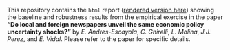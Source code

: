 This repository contains the `html` report ([rendered version here](https://htmlpreview.github.io/?https://github.com/eiae/EPU_prox/blob/main/EPU_prox_latam.html)) showing the baseline and robustness results from the empirical exercise in the paper **“Do local and foreign newspapers unveil the same economic policy uncertainty shocks?”** by *E. Andres-Escayola*, *C. Ghirelli*, *L. Molina*, *J.J. Perez*, and *E. Vidal*. Please refer to the paper for specific details.
